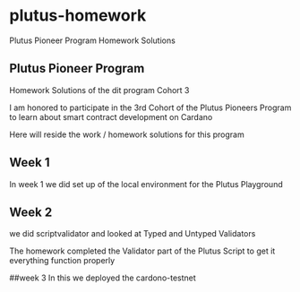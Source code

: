 # plutus-homework
Plutus Pioneer Program Homework Solutions
## Plutus Pioneer Program
Homework Solutions of the dit program
Cohort 3

I am honored to participate in the 3rd Cohort of the Plutus Pioneers Program to learn about smart contract development on Cardano

Here will reside the work  / homework solutions for this program

## Week 1

In week 1 we did set up of the  local environment for the Plutus Playground

## Week 2
we did scriptvalidator and  looked at Typed and Untyped Validators

The homework completed the Validator part of the Plutus Script to get it everything function properly


##week 3
In this we deployed the cardono-testnet
